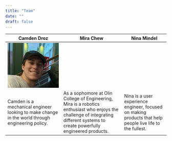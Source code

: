 ```yaml
---
title: "Team"
date: ""
draft: false
---
```

|**Camden Droz**|**Mira Chew**|**Nina Mindel**|
|---|---|---|
![](https://github.com/ninamindel/karaoke-kalculator/blob/main/assets/camden.jpeg?raw=true)| | |
|Camden is a mechanical engineer looking to make change in the world through engineering policy.|As a sophomore at Olin College of Engineering, Mira is a robotics enthusiast who enjoys the challenge of integrating different systems to create powerfully engineered products.|Nina is a user experience engineer, focused on making products that help people live life to the fullest.|